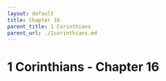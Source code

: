 ```yaml
---
layout: default
title: Chapter 16
parent_title: 1 Corinthians
parent_url: ./1corinthians.md
---
```


# 1 Corinthians - Chapter 16

